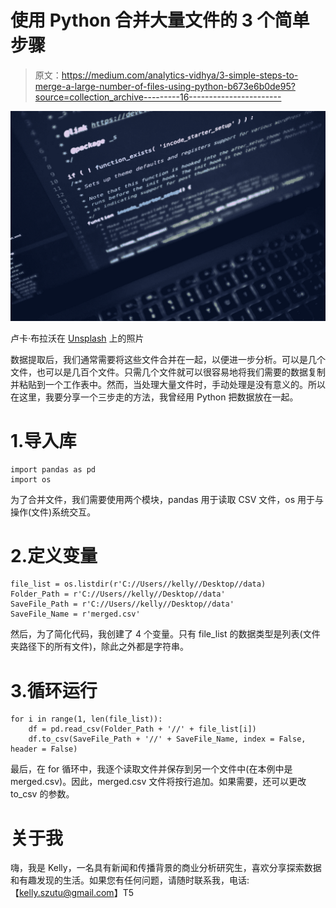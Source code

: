# 使用 Python 合并大量文件的 3 个简单步骤

> 原文：<https://medium.com/analytics-vidhya/3-simple-steps-to-merge-a-large-number-of-files-using-python-b673e6b0de95?source=collection_archive---------16----------------------->

![](img/598bb41ee2fc18b389a052d18be2839d.png)

卢卡·布拉沃在 [Unsplash](https://unsplash.com?utm_source=medium&utm_medium=referral) 上的照片

数据提取后，我们通常需要将这些文件合并在一起，以便进一步分析。可以是几个文件，也可以是几百个文件。只需几个文件就可以很容易地将我们需要的数据复制并粘贴到一个工作表中。然而，当处理大量文件时，手动处理是没有意义的。所以在这里，我要分享一个三步走的方法，我曾经用 Python 把数据放在一起。

# 1.导入库

```
import pandas as pd
import os
```

为了合并文件，我们需要使用两个模块，pandas 用于读取 CSV 文件，os 用于与操作(文件)系统交互。

# 2.定义变量

```
file_list = os.listdir(r'C://Users//kelly//Desktop//data)
Folder_Path = r'C://Users//kelly//Desktop//data'
SaveFile_Path = r'C://Users//kelly//Desktop//data'
SaveFile_Name = r'merged.csv'
```

然后，为了简化代码，我创建了 4 个变量。只有 file_list 的数据类型是列表(文件夹路径下的所有文件)，除此之外都是字符串。

# 3.循环运行

```
for i in range(1, len(file_list)):
    df = pd.read_csv(Folder_Path + '//' + file_list[i])
    df.to_csv(SaveFile_Path + '//' + SaveFile_Name, index = False, header = False)
```

最后，在 for 循环中，我逐个读取文件并保存到另一个文件中(在本例中是 merged.csv)。因此，merged.csv 文件将按行追加。如果需要，还可以更改 to_csv 的参数。

# 关于我

嗨，我是 Kelly，一名具有新闻和传播背景的商业分析研究生，喜欢分享探索数据和有趣发现的生活。如果您有任何问题，请随时联系我，电话:【kelly.szutu@gmail.com】T5